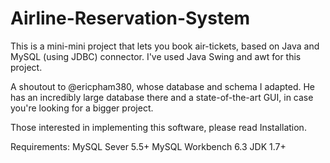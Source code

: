 # Airline-Reservation-System
This is a mini-mini project that lets you book air-tickets, based on Java and MySQL (using JDBC) connector.
I've used Java Swing and awt for this project.

A shoutout to @ericpham380, whose database and schema I adapted.
He has an incredibly large database there and a state-of-the-art GUI, in case you're looking for a bigger project.

Those interested in implementing this software, please read Installation.

Requirements: 
MySQL Sever 5.5+
MySQL Workbench 6.3
JDK 1.7+

